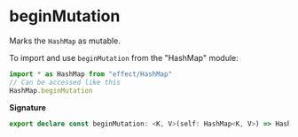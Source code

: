# beginMutation

Marks the `HashMap` as mutable.

To import and use `beginMutation` from the "HashMap" module:

```ts
import * as HashMap from "effect/HashMap"
// Can be accessed like this
HashMap.beginMutation
```

**Signature**

```ts
export declare const beginMutation: <K, V>(self: HashMap<K, V>) => HashMap<K, V>
```
